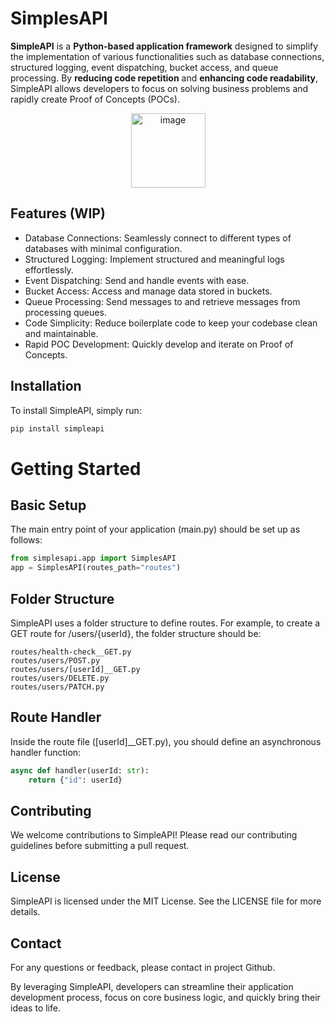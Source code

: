 # SimplesAPI

**SimpleAPI** is a **Python-based application framework** designed to simplify the implementation of various functionalities such as database connections, structured logging, event dispatching, bucket access, and queue processing. By **reducing code repetition** and **enhancing code readability**, SimpleAPI allows developers to focus on solving business problems and rapidly create Proof of Concepts (POCs).

<p align="center">
  <img width="119" alt="image" src="https://github.com/oandersonmagalhaes/simplesapi/assets/83456692/7374e4f8-f9a8-4530-9e71-785e524e2b58">
</p>

## Features (WIP)
- Database Connections: Seamlessly connect to different types of databases with minimal configuration.
- Structured Logging: Implement structured and meaningful logs effortlessly.
- Event Dispatching: Send and handle events with ease.
- Bucket Access: Access and manage data stored in buckets.
- Queue Processing: Send messages to and retrieve messages from processing queues.
- Code Simplicity: Reduce boilerplate code to keep your codebase clean and maintainable.
- Rapid POC Development: Quickly develop and iterate on Proof of Concepts.

## Installation
To install SimpleAPI, simply run:

```bash
pip install simpleapi
```

# Getting Started

## Basic Setup
The main entry point of your application (main.py) should be set up as follows:

```python
from simplesapi.app import SimplesAPI
app = SimplesAPI(routes_path="routes")
```

## Folder Structure
SimpleAPI uses a folder structure to define routes. For example, to create a GET route for /users/{userId}, the folder structure should be:
```
routes/health-check__GET.py
routes/users/POST.py
routes/users/[userId]__GET.py
routes/users/DELETE.py
routes/users/PATCH.py
```

## Route Handler
Inside the route file ([userId]__GET.py), you should define an asynchronous handler function:
```python
async def handler(userId: str):
    return {"id": userId}
```

## Contributing
We welcome contributions to SimpleAPI! Please read our contributing guidelines before submitting a pull request.

## License
SimpleAPI is licensed under the MIT License. See the LICENSE file for more details.

## Contact
For any questions or feedback, please contact in project Github.

By leveraging SimpleAPI, developers can streamline their application development process, focus on core business logic, and quickly bring their ideas to life.
